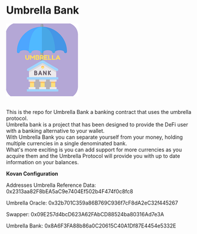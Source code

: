# Umbrella Bank
![Umbrella Bank](https://github.com/cryptotwilight/umbrellabank/blob/e7ea22763b51d3412ae5b74a068937b40db94778/umbrella-bank.png)

<br/>This is the repo for Umbrella Bank a banking contract that uses the umbrella protocol. 
<br/>Umbrella bank is a project that has been designed to provide the DeFi user with a banking alternative to your wallet. 
<br/>With Umbrella Bank you can separate yourself from your money, holding multiple currencies in a single denominated bank. 
<br/>What's more exciting is you can add support for more currencies as you acquire them and the Umbrella Protocol will provide you with up to date information on your balances. 

**Kovan Configuration**

Addresses 
Umbrella Reference Data: 0x2313aa82F8bEA5aC9e7404Ef502b4F474f0c8fc8 

Umbrella Oracle: 0x32b701C359a86B769C936f7cF8dA2eC32f445267

Swapper: 0x09E257d4bcD623A62FAbCD88524ba80316Ad7e3A

Umbrella Bank: 0x8A6F3FA88b86a0C20615C40A1Df87E4454e5332E

